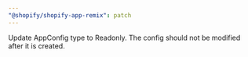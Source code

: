 ```yaml
---
"@shopify/shopify-app-remix": patch
---
```


Update AppConfig type to Readonly. The config should not be modified after it is created.

